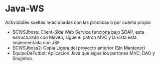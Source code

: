 # Java-WS

 Actividades sueltas relacionadas con las practicas o por cuenta propia


 + SCWSJboss: Client-Side Web Service funciona bajo SOAP, esta estructurado con Maven, sigue el patron MVC y la vista esta implementada con JSF
 + SCWSJboss2: Copia Ligera del proyecto anterior (Sin Mantener)
 + EquipoDeFutbol: Aplicacion Java que sigue los patrones MVC, DAO y Singleton.
